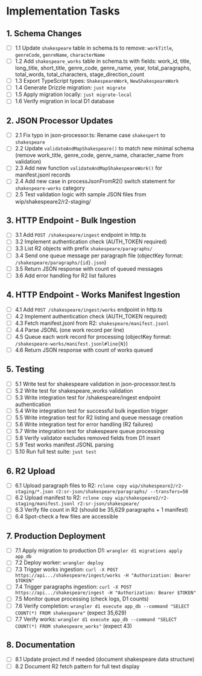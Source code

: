 # Implementation Tasks

## 1. Schema Changes

- [ ] 1.1 Update `shakespeare` table in schema.ts to remove: `workTitle`, `genreCode`, `genreName`, `characterName`
- [ ] 1.2 Add `shakespeare_works` table in schema.ts with fields: work_id, title, long_title, short_title, genre_code, genre_name, year, total_paragraphs, total_words, total_characters, stage_direction_count
- [ ] 1.3 Export TypeScript types: `ShakespeareWork`, `NewShakespeareWork`
- [ ] 1.4 Generate Drizzle migration: `just migrate`
- [ ] 1.5 Apply migration locally: `just migrate-local`
- [ ] 1.6 Verify migration in local D1 database

## 2. JSON Processor Updates

- [ ] 2.1 Fix typo in json-processor.ts: Rename case `shakespert` to `shakespeare`
- [ ] 2.2 Update `validateAndMapShakespeare()` to match new minimal schema (remove work_title, genre_code, genre_name, character_name from validation)
- [ ] 2.3 Add new function `validateAndMapShakespeareWork()` for manifest.jsonl records
- [ ] 2.4 Add new case in processJsonFromR2() switch statement for `shakespeare-works` category
- [ ] 2.5 Test validation logic with sample JSON files from wip/shakespeare2/r2-staging/

## 3. HTTP Endpoint - Bulk Ingestion

- [ ] 3.1 Add `POST /shakespeare/ingest` endpoint in http.ts
- [ ] 3.2 Implement authentication check (AUTH_TOKEN required)
- [ ] 3.3 List R2 objects with prefix `shakespeare/paragraphs/`
- [ ] 3.4 Send one queue message per paragraph file (objectKey format: `/shakespeare/paragraphs/{id}.json`)
- [ ] 3.5 Return JSON response with count of queued messages
- [ ] 3.6 Add error handling for R2 list failures

## 4. HTTP Endpoint - Works Manifest Ingestion

- [ ] 4.1 Add `POST /shakespeare/ingest/works` endpoint in http.ts
- [ ] 4.2 Implement authentication check (AUTH_TOKEN required)
- [ ] 4.3 Fetch manifest.jsonl from R2: `shakespeare/manifest.jsonl`
- [ ] 4.4 Parse JSONL (one work record per line)
- [ ] 4.5 Queue each work record for processing (objectKey format: `/shakespeare-works/manifest.jsonl#line{N}`)
- [ ] 4.6 Return JSON response with count of works queued

## 5. Testing

- [ ] 5.1 Write test for shakespeare validation in json-processor.test.ts
- [ ] 5.2 Write test for shakespeare_works validation
- [ ] 5.3 Write integration test for /shakespeare/ingest endpoint authentication
- [ ] 5.4 Write integration test for successful bulk ingestion trigger
- [ ] 5.5 Write integration test for R2 listing and queue message creation
- [ ] 5.6 Write integration test for error handling (R2 failures)
- [ ] 5.7 Write integration test for shakespeare queue processing
- [ ] 5.8 Verify validator excludes removed fields from D1 insert
- [ ] 5.9 Test works manifest JSONL parsing
- [ ] 5.10 Run full test suite: `just test`

## 6. R2 Upload

- [ ] 6.1 Upload paragraph files to R2: `rclone copy wip/shakespeare2/r2-staging/*.json r2:sr-json/shakespeare/paragraphs/ --transfers=50`
- [ ] 6.2 Upload manifest to R2: `rclone copy wip/shakespeare2/r2-staging/manifest.jsonl r2:sr-json/shakespeare/`
- [ ] 6.3 Verify file count in R2 (should be 35,629 paragraphs + 1 manifest)
- [ ] 6.4 Spot-check a few files are accessible

## 7. Production Deployment

- [ ] 7.1 Apply migration to production D1: `wrangler d1 migrations apply app_db`
- [ ] 7.2 Deploy worker: `wrangler deploy`
- [ ] 7.3 Trigger works ingestion: `curl -X POST https://api.../shakespeare/ingest/works -H "Authorization: Bearer $TOKEN"`
- [ ] 7.4 Trigger paragraphs ingestion: `curl -X POST https://api.../shakespeare/ingest -H "Authorization: Bearer $TOKEN"`
- [ ] 7.5 Monitor queue processing (check logs, D1 counts)
- [ ] 7.6 Verify completion: `wrangler d1 execute app_db --command "SELECT COUNT(*) FROM shakespeare"` (expect 35,629)
- [ ] 7.7 Verify works: `wrangler d1 execute app_db --command "SELECT COUNT(*) FROM shakespeare_works"` (expect 43)

## 8. Documentation

- [ ] 8.1 Update project.md if needed (document shakespeare data structure)
- [ ] 8.2 Document R2 fetch pattern for full text display
